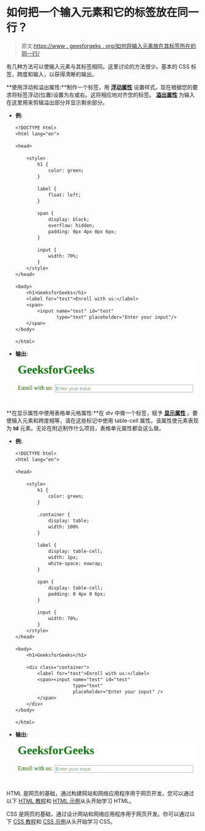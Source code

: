 # 如何把一个输入元素和它的标签放在同一行？

> 原文:[https://www . geesforgeks . org/如何将输入元素放在其标签所在的同一行/](https://www.geeksforgeeks.org/how-to-put-an-input-element-on-the-same-line-as-its-label/)

有几种方法可以使输入元素与其标签相同。这里讨论的方法很少。基本的 CSS 标签，跨度和输入，以获得清晰的输出。

**使用浮动和溢出属性:**制作一个标签，用 **[浮动属性](https://www.geeksforgeeks.org/css-float/)** 设置样式。现在根据您的要求将标签浮动(位置)设置为左或右。这将相应地对齐您的标签。 [**溢出属性**](https://www.geeksforgeeks.org/css-overflow/) 为输入在这里用来剪辑溢出部分并显示剩余部分。

*   **例:**

    ```htmlhtml
    <!DOCTYPE html>
    <html lang="en">

    <head>

        <style>
            h1 {
                color: green;
            }

            label {
                float: left;
            }

            span {
                display: block;
                overflow: hidden;
                padding: 0px 4px 0px 6px;
            }

            input {
                width: 70%;
            }
        </style>
    </head>

    <body>
        <h1>GeeksforGeeks</h1>
        <label for="test">Enroll with us:</label>
        <span>
            <input name="test" id="test" 
                   type="text" placeholder="Enter your input"/>
        </span>
    </body>

    </html>
    ```

*   **输出:**
    ![](img/7a92e991c9c506517a5e3236b997e022.png)

**在显示属性中使用表格单元格属性:**在 div 中做一个标签，赋予 **[显示属性](https://www.geeksforgeeks.org/css-display-property/)** 。要使输入元素和跨度相等，请在这些标记中使用 table-cell 属性。该属性使元素表现为 **td** 元素。无论在附近制作什么项目，表格单元属性都会这么做。

*   **例:**

    ```htmlhtml
    <!DOCTYPE html>
    <html lang="en">

    <head>

        <style>
            h1 {
                color: green;
            }

            .container {
                display: table;
                width: 100%
            }

            label {
                display: table-cell;
                width: 1px;
                white-space: nowrap;
            }

            span {
                display: table-cell;
                padding: 0 4px 0 6px;
            }

            input {
                width: 70%;
            }
        </style>
    </head>

    <body>
        <h1>GeeksforGeeks</h1>

        <div class="container">
            <label for="test">Enroll with us:</label>
            <span><input name="test" id="test" 
                         type="text" 
                         placeholder="Enter your input" />
            </span>
        </div>
    </body>

    </html>
    ```

*   **输出:** ![](img/7a92e991c9c506517a5e3236b997e022.png)

HTML 是网页的基础，通过构建网站和网络应用程序用于网页开发。您可以通过以下 [HTML 教程](https://www.geeksforgeeks.org/html-tutorials/)和 [HTML 示例](https://www.geeksforgeeks.org/html-examples/)从头开始学习 HTML。

CSS 是网页的基础，通过设计网站和网络应用程序用于网页开发。你可以通过以下 [CSS 教程](https://www.geeksforgeeks.org/css-tutorials/)和 [CSS 示例](https://www.geeksforgeeks.org/css-examples/)从头开始学习 CSS。